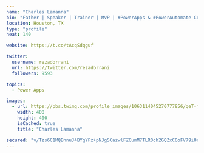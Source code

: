 ```yaml
---
name: "Charles Lamanna"
bio: "Father | Speaker | Trainer | MVP | #PowerApps & #PowerAutomate Community Super User | YouTuber Right-pointing triangle http://youtube.com/c/rezadorrani | Learn - Share - Clockwise rightwards and leftwards open circle arrows"
location: Houston, TX
type: "profile"
heat: 140

website: https://t.co/tAcqSdqguf

twitter:
  username: rezadorrani
  url: https://twitter.com/rezadorrani
  followers: 9593

topics:
  - Power Apps

images:
  - url: https://pbs.twimg.com/profile_images/1063114045270777856/qeT-jpWr_400x400.jpg
    width: 400
    height: 400
    isCached: true
    title: "Charles Lamanna"

secured: "v/Tzs6C1MQBnnuJ4BYgYFz+pNJgSCazwlFZCumM7TLR0ch2GQZxC0oFV79i0n5M9k237lMJJise+2dsuryoA3EhilLhvu6KDvJahGVIfucvAhszXZoby72dvjKoeYjA51Aho1cxNLqFEKd49m4AVE0swD17egsRFzyW++PN7pA2Hn71TzLl6DVFCGRe+koCBAHtegRQt3hH3TniH24vzx4Qgl1zPONGWAnJUvBKCwUz7mXi5uVTW0mHuLHfCxQmaWVgYE51ZnF8kcVpg9Z3SOf1eehhwEuvFMnLryTMvHhS/zdxuV50kEGYQz+2YyWv36NVk+9hjubosSGp7VfbfGtRsQKwWOOrM1dQ8rlkDUU5g9ohKrlRjPfiX+62ai6hCYM15QZWlsKq6/Y9UfmmNZpyAIt1Br6oX+JCxCyCt9Fw=;pD1yJLmUT/tp1TBZ4B4iUw=="
---
```


